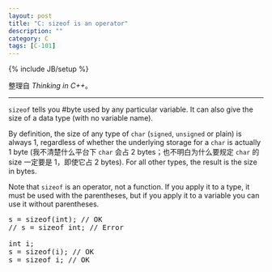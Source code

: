 ```yaml
---
layout: post
title: "C: sizeof is an operator"
description: ""
category: C
tags: [C-101]
---
```

{% include JB/setup %}

整理自 _Thinking in C++_。

-----

`sizeof` tells you #byte used by any particular variable. It can also give the size of a data type (with no variable name).

By definition, the size of any type of `char` (`signed`, `unsigned` or plain) is always 1, regardless of whether the underlying storage for a `char` is actually 1 byte (我不清楚什么平台下 `char` 会占 2 bytes；也不明白为什么要规定 `char` 的 size 一定要是 1，即使它占 2 bytes). For all other types, the result is the size in bytes.

Note that `sizeof` is an operator, not a function. If you apply it to a type, it must be used with the parentheses, but if you apply it to a variable you can use it without parentheses.

<pre class="prettyprint linenums">
s = sizeof(int); // OK
// s = sizeof int; // Error

int i;
s = sizeof(i); // OK
s = sizeof i; // OK
</pre>
